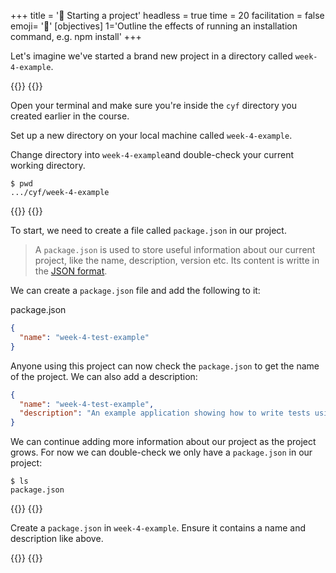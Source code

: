 +++
title = '🎒 Starting a project'
headless = true
time = 20
facilitation = false
emoji= '🧩'
[objectives]
    1='Outline the effects of running an installation command, e.g. npm install'
+++

Let's imagine we've started a brand new project in a directory called `week-4-example`.

{{<tabs>}}
{{<tab name="🕹️ Follow along">}}

Open your terminal and make sure you're inside the `cyf` directory you created earlier in the course.

Set up a new directory on your local machine called `week-4-example`.

Change directory into `week-4-example`and double-check your current working directory.

```console
$ pwd
.../cyf/week-4-example
```

{{</tab>}}
{{</tabs>}}

To start, we need to create a file called `package.json` in our project.

> A `package.json` is used to store useful information about our current project, like the name, description, version etc. Its content is writte in the [JSON format](https://developer.mozilla.org/en-US/docs/Learn/JavaScript/Objects/JSON).

We can create a `package.json` file and add the following to it:

package.json

```json
{
  "name": "week-4-test-example"
}
```

Anyone using this project can now check the `package.json` to get the name of the project.
We can also add a description:

```json
{
  "name": "week-4-test-example",
  "description": "An example application showing how to write tests using the jest framework"
}
```

We can continue adding more information about our project as the project grows.
For now we can double-check we only have a `package.json` in our project:

```console
$ ls
package.json
```

{{<tabs>}}
{{<tab name="🕹️ Follow along">}}

Create a `package.json` in `week-4-example`. Ensure it contains a name and description like above.

{{</tab>}}
{{</tabs>}}
